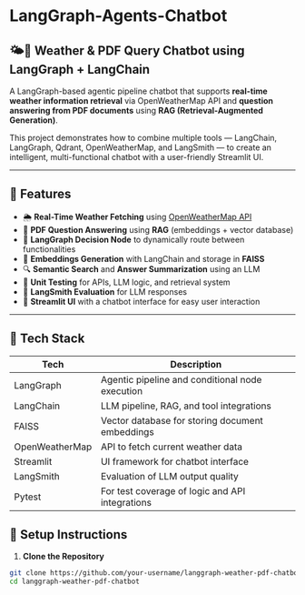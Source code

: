 # LangGraph-Agents-Chatbot
## 🌤️📄 Weather & PDF Query Chatbot using LangGraph + LangChain

A LangGraph-based agentic pipeline chatbot that supports **real-time weather information retrieval** via OpenWeatherMap API and **question answering from PDF documents** using **RAG (Retrieval-Augmented Generation)**.

This project demonstrates how to combine multiple tools — LangChain, LangGraph, Qdrant, OpenWeatherMap, and LangSmith — to create an intelligent, multi-functional chatbot with a user-friendly Streamlit UI.

---

## 🔧 Features

- 🌦️ **Real-Time Weather Fetching** using [OpenWeatherMap API](https://openweathermap.org/api)
- 📄 **PDF Question Answering** using **RAG** (embeddings + vector database)
- 🧠 **LangGraph Decision Node** to dynamically route between functionalities
- 🧬 **Embeddings Generation** with LangChain and storage in **FAISS**
- 🔍 **Semantic Search** and **Answer Summarization** using an LLM
- 🧪 **Unit Testing** for APIs, LLM logic, and retrieval system
- 🧪 **LangSmith Evaluation** for LLM responses
- 💬 **Streamlit UI** with a chatbot interface for easy user interaction

---

## 🧰 Tech Stack

| Tech           | Description                                      |
|----------------|--------------------------------------------------|
| LangGraph      | Agentic pipeline and conditional node execution  |
| LangChain      | LLM pipeline, RAG, and tool integrations         |
| FAISS          | Vector database for storing document embeddings  |
| OpenWeatherMap | API to fetch current weather data                |
| Streamlit      | UI framework for chatbot interface               |
| LangSmith      | Evaluation of LLM output quality                 |
| Pytest         | For test coverage of logic and API integrations  |


## 🚀 Setup Instructions

1. **Clone the Repository**

```bash
git clone https://github.com/your-username/langgraph-weather-pdf-chatbot.git
cd langgraph-weather-pdf-chatbot
